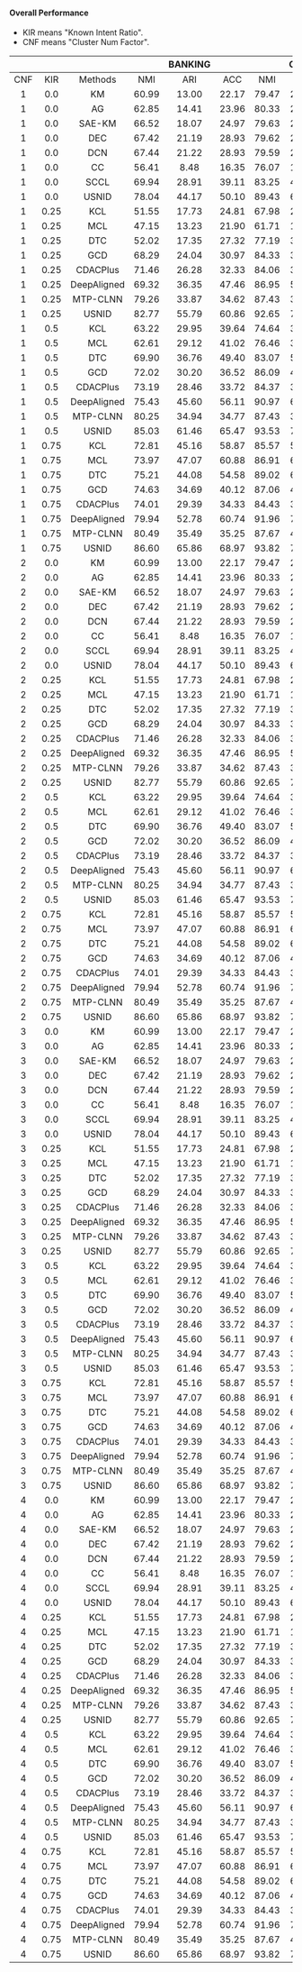 #### Overall Performance
* KIR means "Known Intent Ratio".  
* CNF means "Cluster Num Factor".  


| | |  ||BANKING  |  | | CLINC   |  |  |StackOverflow |  |  
|:-----:|:-----:|:-----:|:-----:|:-----:|:-----:|:-----:|:-----:|:-----:|:-----:|:-----:|:-----:|
| CNF | KIR | Methods | NMI | ARI | ACC  |NMI | ARI | ACC | NMI | ARI | ACC  |
|1|0.0|KM|60.99|13.00|22.17|79.47|28.84|37.72|33.07|10.64|23.13|
|1|0.0|AG|62.85|14.41|23.96|80.33|27.99|36.54|33.59|10.24|22.18|
|1|0.0|SAE-KM|66.52|18.07|24.97|79.63|26.22|34.79|51.31|22.80|28.45|
|1|0.0|DEC|67.42|21.19|28.93|79.62|27.14|36.15|59.80|28.81|39.60|
|1|0.0|DCN|67.44|21.22|28.93|79.59|27.12|36.23|59.80|28.82|39.60|
|1|0.0|CC|56.41|8.48|16.35|76.07|18.60|28.71|19.06|8.79|21.01|
|1|0.0|SCCL|69.94|28.91|39.11|83.25|41.76|48.67|61.63|30.28|34.67|
|1|0.0|USNID|78.04|44.17|50.10|89.43|60.94|63.25|69.45|51.09|57.02|
|1|0.25|KCL|51.55|17.73|24.81|67.98|24.30|29.40|30.01|16.92|29.51|
|1|0.25|MCL|47.15|13.23|21.90|61.71|16.33|25.79|25.39|14.66|27.40|
|1|0.25|DTC|52.02|17.35|27.32|77.19|36.74|49.00|25.36|13.07|25.67|
|1|0.25|GCD|68.29|24.04|30.97|84.33|39.10|44.04|39.48|15.90|24.32|
|1|0.25|CDACPlus|71.46|26.28|32.33|84.06|35.49|40.87|47.39|21.15|26.77|
|1|0.25|DeepAligned|69.32|36.35|47.46|86.95|58.02|65.77|46.58|32.57|47.23|
|1|0.25|MTP-CLNN|79.26|33.87|34.62|87.43|39.73|40.21|65.43|45.44|48.14|
|1|0.25|USNID|82.77|55.79|60.86|92.65|71.59|71.83|75.59|65.32|69.76|
|1|0.5|KCL|63.22|29.95|39.64|74.64|35.01|45.25|53.38|41.71|55.72|
|1|0.5|MCL|62.61|29.12|41.02|76.46|37.89|47.61|45.63|38.67|50.77|
|1|0.5|DTC|69.90|36.76|49.40|83.07|50.51|64.24|48.45|34.98|50.07|
|1|0.5|GCD|72.02|30.20|36.52|86.09|44.79|47.90|52.54|25.38|30.69|
|1|0.5|CDACPlus|73.19|28.46|33.72|84.37|36.27|41.13|60.25|29.96|32.67|
|1|0.5|DeepAligned|75.43|45.60|56.11|90.97|68.38|70.99|54.84|35.80|47.43|
|1|0.5|MTP-CLNN|80.25|34.94|34.77|87.43|39.60|40.33|68.29|48.85|50.93|
|1|0.5|USNID|85.03|61.46|65.47|93.53|75.00|74.22|78.02|71.61|75.79|
|1|0.75|KCL|72.81|45.16|58.87|85.57|57.72|68.39|63.98|54.28|68.69|
|1|0.75|MCL|73.97|47.07|60.88|86.91|60.68|69.92|62.34|56.57|68.78|
|1|0.75|DTC|75.21|44.08|54.58|89.02|65.71|72.60|66.19|58.23|70.55|
|1|0.75|GCD|74.63|34.69|40.12|87.06|48.84|51.44|57.96|31.13|35.36|
|1|0.75|CDACPlus|74.01|29.39|34.33|84.43|36.49|41.32|58.79|28.91|31.21|
|1|0.75|DeepAligned|79.94|52.78|60.74|91.96|71.44|72.75|66.81|49.76|63.78|
|1|0.75|MTP-CLNN|80.49|35.49|35.25|87.67|40.56|40.99|67.90|45.07|47.08|
|1|0.75|USNID|86.60|65.86|68.97|93.82|75.71|74.10|78.83|72.89|77.09|
|2|0.0|KM|60.99|13.00|22.17|79.47|28.84|37.72|33.07|10.64|23.13|
|2|0.0|AG|62.85|14.41|23.96|80.33|27.99|36.54|33.59|10.24|22.18|
|2|0.0|SAE-KM|66.52|18.07|24.97|79.63|26.22|34.79|51.31|22.80|28.45|
|2|0.0|DEC|67.42|21.19|28.93|79.62|27.14|36.15|59.80|28.81|39.60|
|2|0.0|DCN|67.44|21.22|28.93|79.59|27.12|36.23|59.80|28.82|39.60|
|2|0.0|CC|56.41|8.48|16.35|76.07|18.60|28.71|19.06|8.79|21.01|
|2|0.0|SCCL|69.94|28.91|39.11|83.25|41.76|48.67|61.63|30.28|34.67|
|2|0.0|USNID|78.04|44.17|50.10|89.43|60.94|63.25|69.45|51.09|57.02|
|2|0.25|KCL|51.55|17.73|24.81|67.98|24.30|29.40|30.01|16.92|29.51|
|2|0.25|MCL|47.15|13.23|21.90|61.71|16.33|25.79|25.39|14.66|27.40|
|2|0.25|DTC|52.02|17.35|27.32|77.19|36.74|49.00|25.36|13.07|25.67|
|2|0.25|GCD|68.29|24.04|30.97|84.33|39.10|44.04|39.48|15.90|24.32|
|2|0.25|CDACPlus|71.46|26.28|32.33|84.06|35.49|40.87|47.39|21.15|26.77|
|2|0.25|DeepAligned|69.32|36.35|47.46|86.95|58.02|65.77|46.58|32.57|47.23|
|2|0.25|MTP-CLNN|79.26|33.87|34.62|87.43|39.73|40.21|65.43|45.44|48.14|
|2|0.25|USNID|82.77|55.79|60.86|92.65|71.59|71.83|75.59|65.32|69.76|
|2|0.5|KCL|63.22|29.95|39.64|74.64|35.01|45.25|53.38|41.71|55.72|
|2|0.5|MCL|62.61|29.12|41.02|76.46|37.89|47.61|45.63|38.67|50.77|
|2|0.5|DTC|69.90|36.76|49.40|83.07|50.51|64.24|48.45|34.98|50.07|
|2|0.5|GCD|72.02|30.20|36.52|86.09|44.79|47.90|52.54|25.38|30.69|
|2|0.5|CDACPlus|73.19|28.46|33.72|84.37|36.27|41.13|60.25|29.96|32.67|
|2|0.5|DeepAligned|75.43|45.60|56.11|90.97|68.38|70.99|54.84|35.80|47.43|
|2|0.5|MTP-CLNN|80.25|34.94|34.77|87.43|39.60|40.33|68.29|48.85|50.93|
|2|0.5|USNID|85.03|61.46|65.47|93.53|75.00|74.22|78.02|71.61|75.79|
|2|0.75|KCL|72.81|45.16|58.87|85.57|57.72|68.39|63.98|54.28|68.69|
|2|0.75|MCL|73.97|47.07|60.88|86.91|60.68|69.92|62.34|56.57|68.78|
|2|0.75|DTC|75.21|44.08|54.58|89.02|65.71|72.60|66.19|58.23|70.55|
|2|0.75|GCD|74.63|34.69|40.12|87.06|48.84|51.44|57.96|31.13|35.36|
|2|0.75|CDACPlus|74.01|29.39|34.33|84.43|36.49|41.32|58.79|28.91|31.21|
|2|0.75|DeepAligned|79.94|52.78|60.74|91.96|71.44|72.75|66.81|49.76|63.78|
|2|0.75|MTP-CLNN|80.49|35.49|35.25|87.67|40.56|40.99|67.90|45.07|47.08|
|2|0.75|USNID|86.60|65.86|68.97|93.82|75.71|74.10|78.83|72.89|77.09|
|3|0.0|KM|60.99|13.00|22.17|79.47|28.84|37.72|33.07|10.64|23.13|
|3|0.0|AG|62.85|14.41|23.96|80.33|27.99|36.54|33.59|10.24|22.18|
|3|0.0|SAE-KM|66.52|18.07|24.97|79.63|26.22|34.79|51.31|22.80|28.45|
|3|0.0|DEC|67.42|21.19|28.93|79.62|27.14|36.15|59.80|28.81|39.60|
|3|0.0|DCN|67.44|21.22|28.93|79.59|27.12|36.23|59.80|28.82|39.60|
|3|0.0|CC|56.41|8.48|16.35|76.07|18.60|28.71|19.06|8.79|21.01|
|3|0.0|SCCL|69.94|28.91|39.11|83.25|41.76|48.67|61.63|30.28|34.67|
|3|0.0|USNID|78.04|44.17|50.10|89.43|60.94|63.25|69.45|51.09|57.02|
|3|0.25|KCL|51.55|17.73|24.81|67.98|24.30|29.40|30.01|16.92|29.51|
|3|0.25|MCL|47.15|13.23|21.90|61.71|16.33|25.79|25.39|14.66|27.40|
|3|0.25|DTC|52.02|17.35|27.32|77.19|36.74|49.00|25.36|13.07|25.67|
|3|0.25|GCD|68.29|24.04|30.97|84.33|39.10|44.04|39.48|15.90|24.32|
|3|0.25|CDACPlus|71.46|26.28|32.33|84.06|35.49|40.87|47.39|21.15|26.77|
|3|0.25|DeepAligned|69.32|36.35|47.46|86.95|58.02|65.77|46.58|32.57|47.23|
|3|0.25|MTP-CLNN|79.26|33.87|34.62|87.43|39.73|40.21|65.43|45.44|48.14|
|3|0.25|USNID|82.77|55.79|60.86|92.65|71.59|71.83|75.59|65.32|69.76|
|3|0.5|KCL|63.22|29.95|39.64|74.64|35.01|45.25|53.38|41.71|55.72|
|3|0.5|MCL|62.61|29.12|41.02|76.46|37.89|47.61|45.63|38.67|50.77|
|3|0.5|DTC|69.90|36.76|49.40|83.07|50.51|64.24|48.45|34.98|50.07|
|3|0.5|GCD|72.02|30.20|36.52|86.09|44.79|47.90|52.54|25.38|30.69|
|3|0.5|CDACPlus|73.19|28.46|33.72|84.37|36.27|41.13|60.25|29.96|32.67|
|3|0.5|DeepAligned|75.43|45.60|56.11|90.97|68.38|70.99|54.84|35.80|47.43|
|3|0.5|MTP-CLNN|80.25|34.94|34.77|87.43|39.60|40.33|68.29|48.85|50.93|
|3|0.5|USNID|85.03|61.46|65.47|93.53|75.00|74.22|78.02|71.61|75.79|
|3|0.75|KCL|72.81|45.16|58.87|85.57|57.72|68.39|63.98|54.28|68.69|
|3|0.75|MCL|73.97|47.07|60.88|86.91|60.68|69.92|62.34|56.57|68.78|
|3|0.75|DTC|75.21|44.08|54.58|89.02|65.71|72.60|66.19|58.23|70.55|
|3|0.75|GCD|74.63|34.69|40.12|87.06|48.84|51.44|57.96|31.13|35.36|
|3|0.75|CDACPlus|74.01|29.39|34.33|84.43|36.49|41.32|58.79|28.91|31.21|
|3|0.75|DeepAligned|79.94|52.78|60.74|91.96|71.44|72.75|66.81|49.76|63.78|
|3|0.75|MTP-CLNN|80.49|35.49|35.25|87.67|40.56|40.99|67.90|45.07|47.08|
|3|0.75|USNID|86.60|65.86|68.97|93.82|75.71|74.10|78.83|72.89|77.09|
|4|0.0|KM|60.99|13.00|22.17|79.47|28.84|37.72|33.07|10.64|23.13|
|4|0.0|AG|62.85|14.41|23.96|80.33|27.99|36.54|33.59|10.24|22.18|
|4|0.0|SAE-KM|66.52|18.07|24.97|79.63|26.22|34.79|51.31|22.80|28.45|
|4|0.0|DEC|67.42|21.19|28.93|79.62|27.14|36.15|59.80|28.81|39.60|
|4|0.0|DCN|67.44|21.22|28.93|79.59|27.12|36.23|59.80|28.82|39.60|
|4|0.0|CC|56.41|8.48|16.35|76.07|18.60|28.71|19.06|8.79|21.01|
|4|0.0|SCCL|69.94|28.91|39.11|83.25|41.76|48.67|61.63|30.28|34.67|
|4|0.0|USNID|78.04|44.17|50.10|89.43|60.94|63.25|69.45|51.09|57.02|
|4|0.25|KCL|51.55|17.73|24.81|67.98|24.30|29.40|30.01|16.92|29.51|
|4|0.25|MCL|47.15|13.23|21.90|61.71|16.33|25.79|25.39|14.66|27.40|
|4|0.25|DTC|52.02|17.35|27.32|77.19|36.74|49.00|25.36|13.07|25.67|
|4|0.25|GCD|68.29|24.04|30.97|84.33|39.10|44.04|39.48|15.90|24.32|
|4|0.25|CDACPlus|71.46|26.28|32.33|84.06|35.49|40.87|47.39|21.15|26.77|
|4|0.25|DeepAligned|69.32|36.35|47.46|86.95|58.02|65.77|46.58|32.57|47.23|
|4|0.25|MTP-CLNN|79.26|33.87|34.62|87.43|39.73|40.21|65.43|45.44|48.14|
|4|0.25|USNID|82.77|55.79|60.86|92.65|71.59|71.83|75.59|65.32|69.76|
|4|0.5|KCL|63.22|29.95|39.64|74.64|35.01|45.25|53.38|41.71|55.72|
|4|0.5|MCL|62.61|29.12|41.02|76.46|37.89|47.61|45.63|38.67|50.77|
|4|0.5|DTC|69.90|36.76|49.40|83.07|50.51|64.24|48.45|34.98|50.07|
|4|0.5|GCD|72.02|30.20|36.52|86.09|44.79|47.90|52.54|25.38|30.69|
|4|0.5|CDACPlus|73.19|28.46|33.72|84.37|36.27|41.13|60.25|29.96|32.67|
|4|0.5|DeepAligned|75.43|45.60|56.11|90.97|68.38|70.99|54.84|35.80|47.43|
|4|0.5|MTP-CLNN|80.25|34.94|34.77|87.43|39.60|40.33|68.29|48.85|50.93|
|4|0.5|USNID|85.03|61.46|65.47|93.53|75.00|74.22|78.02|71.61|75.79|
|4|0.75|KCL|72.81|45.16|58.87|85.57|57.72|68.39|63.98|54.28|68.69|
|4|0.75|MCL|73.97|47.07|60.88|86.91|60.68|69.92|62.34|56.57|68.78|
|4|0.75|DTC|75.21|44.08|54.58|89.02|65.71|72.60|66.19|58.23|70.55|
|4|0.75|GCD|74.63|34.69|40.12|87.06|48.84|51.44|57.96|31.13|35.36|
|4|0.75|CDACPlus|74.01|29.39|34.33|84.43|36.49|41.32|58.79|28.91|31.21|
|4|0.75|DeepAligned|79.94|52.78|60.74|91.96|71.44|72.75|66.81|49.76|63.78|
|4|0.75|MTP-CLNN|80.49|35.49|35.25|87.67|40.56|40.99|67.90|45.07|47.08|
|4|0.75|USNID|86.60|65.86|68.97|93.82|75.71|74.10|78.83|72.89|77.09|